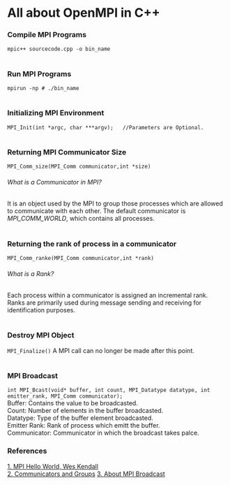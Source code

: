 # All about OpenMPI in C++

### Compile MPI Programs 
`mpic++ sourcecode.cpp -o bin_name`
#

### Run MPI Programs
`mpirun -np # ./bin_name` 
#

### Initializing MPI Environment
`MPI_Init(int *argc, char ***argv);   //Parameters are Optional.`
#

### Returning MPI Communicator Size
`MPI_Comm_size(MPI_Comm communicator,int *size)`
###### What is a Communicator in MPI?
It is an object used by the MPI to group those processes which are allowed to communicate with each other. The default communicator is *MPI_COMM_WORLD*, which contains all processes.
#

### Returning the rank of  process in a communicator
`MPI_Comm_ranke(MPI_Comm communicator,int *rank)`
###### What is a Rank?
Each process within a communicator is assigned an incremental rank. Ranks are primarily used during message sending and receiving for identification purposes.
#

### Destroy MPI Object
`MPI_Finalize()`
A MPI call can no longer be made after this point.
#

### MPI Broadcast
`int MPI_Bcast(void* buffer, int count, MPI_Datatype datatype, int emitter_rank, MPI_Comm communicator);` <br>
Buffer: Contains the value to be broadcasted. <br>
Count: Number of elements in the buffer broadcasted. <br>
Datatype: Type of the buffer element broadcasted. <br>
Emitter Rank: Rank of process which emitt the buffer. <br>
Communicator: Communicator in which the broadcast takes palce. <br>



### References
[1. MPI Hello World, Wes Kendall](https://mpitutorial.com/tutorials/mpi-hello-world/) <br>
[2. Communicators and Groups](http://www.rc.usf.edu/tutorials/classes/tutorial/mpi/chapter9.html)
[3. About MPI Broadcast](https://rookiehpc.github.io/mpi/docs/mpi_bcast/index.html)
